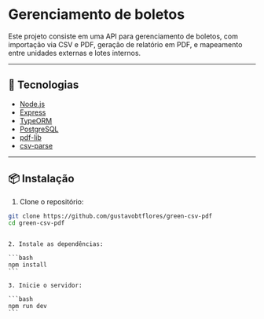 # Gerenciamento de boletos

Este projeto consiste em uma API para gerenciamento de boletos, com importação via CSV e PDF, geração de relatório em PDF, e mapeamento entre unidades externas e lotes internos.

---

## 🚀 Tecnologias

- [Node.js](https://nodejs.org/)
- [Express](https://expressjs.com/)
- [TypeORM](https://typeorm.io/)
- [PostgreSQL](https://www.postgresql.org/)
- [pdf-lib](https://pdf-lib.js.org/)
- [csv-parse](https://csv.js.org/parse/)

---

## 📦 Instalação

1. Clone o repositório:

```bash
git clone https://github.com/gustavobtflores/green-csv-pdf
cd green-csv-pdf
```

````

2. Instale as dependências:

```bash
npm install
```

3. Inicie o servidor:

```bash
npm run dev
```
````
